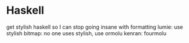 # Haskell

get stylish haskell so I can stop going insane with formatting
lumie: use stylish
bitmap: no one uses stylish, use ormolu
kenran: fourmolu
